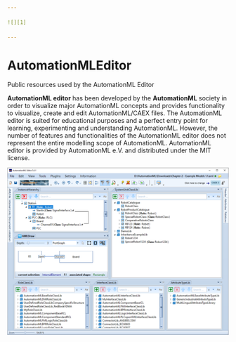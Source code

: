 ```yaml
---

![][1]

---
```


# AutomationMLEditor

Public resources used by the AutomationML Editor

**AutomationML editor** has been developed by the **AutomationML** society
in order to visualize major AutomationML concepts and provides functionality
to visualize, create and edit AutomationML/CAEX files.
The AutomationML editor is suited for educational purposes and
a perfect entry point for learning, experimenting and understanding
AutomationML. However, the number of features and functionalities of
the AutomationML editor does not represent the entire modelling scope
of AutomationML. AutomationML editor is provided by AutomationML e.V.
and distributed under the MIT license.

![](img/Editor.png)


[1]: https://raw.githubusercontent.com/AutomationML/AMLEngine2.1/master/img/AutomationML-Logo.png
